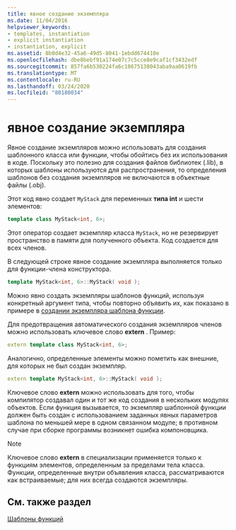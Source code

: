 ```yaml
---
title: явное создание экземпляра
ms.date: 11/04/2016
helpviewer_keywords:
- templates, instantiation
- explicit instantiation
- instantiation, explicit
ms.assetid: 8b0d4e32-45a6-49d5-8041-1ebdd674410e
ms.openlocfilehash: dbe8bebf91a174e07c7c5cce8e9caf1cf3432edf
ms.sourcegitcommit: 857fa6b530224fa6c18675138043aba9aa0619fb
ms.translationtype: MT
ms.contentlocale: ru-RU
ms.lasthandoff: 03/24/2020
ms.locfileid: "80180034"
---
```

# <a name="explicit-instantiation"></a>явное создание экземпляра

Явное создание экземпляров можно использовать для создания шаблонного класса или функции, чтобы обойтись без их использования в коде. Поскольку это полезно для создания файлов библиотек (.lib), в которых шаблоны используются для распространения, то определения шаблонов без создания экземпляров не включаются в объектные файлы (.obj).

Этот код явно создает `MyStack` для переменных **типа int** и шести элементов:

```cpp
template class MyStack<int, 6>;
```

Этот оператор создает экземпляр класса `MyStack`, но не резервирует пространство в памяти для полученного объекта. Код создается для всех членов.

В следующей строке явное создание экземпляра выполняется только для функции-члена конструктора.

```cpp
template MyStack<int, 6>::MyStack( void );
```

Можно явно создать экземпляры шаблонов функций, используя конкретный аргумент типа, чтобы повторно объявить их, как показано в примере в [создании экземпляра шаблона функции](../cpp/function-template-instantiation.md).

Для предотвращения автоматического создания экземпляров членов можно использовать ключевое слово **extern** . Пример:

```cpp
extern template class MyStack<int, 6>;
```

Аналогично, определенные элементы можно пометить как внешние, для которых не был создан экземпляр.

```cpp
extern template MyStack<int, 6>::MyStack( void );
```

Ключевое слово **extern** можно использовать для того, чтобы компилятор создавал один и тот же код создания в нескольких модулях объектов. Если функция вызывается, то экземпляр шаблонной функции должен быть создан с использованием заданных явных параметров шаблона по меньшей мере в одном связанном модуле; в противном случае при сборке программы возникнет ошибка компоновщика.

> [!NOTE]
>  Ключевое слово **extern** в специализации применяется только к функциям элементов, определенным за пределами тела класса. Функции, определенные внутри объявления класса, рассматриваются как встраиваемые; для них всегда создаются экземпляры.

## <a name="see-also"></a>См. также раздел

[Шаблоны функций](../cpp/function-templates.md)
